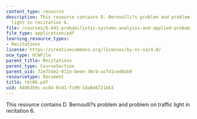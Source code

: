 ```yaml
---
content_type: resource
description: This resource contains D. Bernoulli?s problem and problem on traffic
  light in recitation 6.
file: /courses/6-041-probabilistic-systems-analysis-and-applied-probability-spring-2006/4ddb359cac840cd1fc091da846721bb3_rec06.pdf
file_type: application/pdf
learning_resource_types:
- Recitations
license: https://creativecommons.org/licenses/by-nc-sa/4.0/
ocw_type: OCWFile
parent_title: Recitations
parent_type: CourseSection
parent_uid: 72e75de2-011e-beee-30c9-acf41ced8ab8
resourcetype: Document
title: rec06.pdf
uid: 4ddb359c-ac84-0cd1-fc09-1da846721bb3
---
```

This resource contains D. Bernoulli?s problem and problem on traffic light in recitation 6.